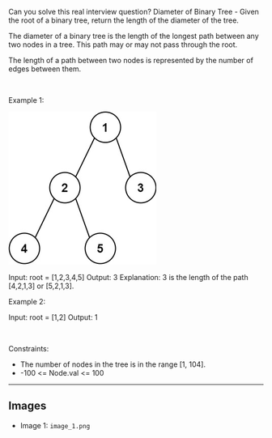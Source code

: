 Can you solve this real interview question? Diameter of Binary Tree - Given the root of a binary tree, return the length of the diameter of the tree.

The diameter of a binary tree is the length of the longest path between any two nodes in a tree. This path may or may not pass through the root.

The length of a path between two nodes is represented by the number of edges between them.

 

Example 1:

![Example 1](./image_1.png)


Input: root = [1,2,3,4,5]
Output: 3
Explanation: 3 is the length of the path [4,2,1,3] or [5,2,1,3].


Example 2:


Input: root = [1,2]
Output: 1


 

Constraints:

 * The number of nodes in the tree is in the range [1, 104].
 * -100 <= Node.val <= 100

---

## Images

- Image 1: `image_1.png`
